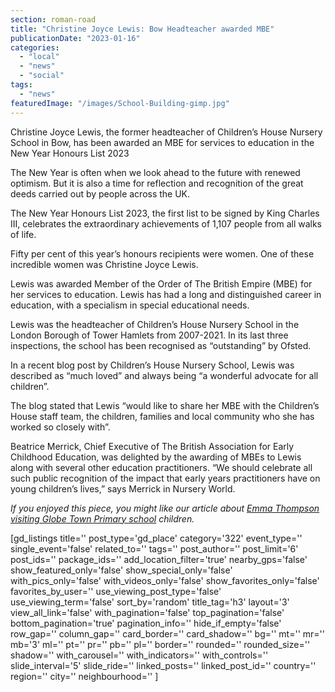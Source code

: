 ```yaml
---
section: roman-road
title: "Christine Joyce Lewis: Bow Headteacher awarded MBE"
publicationDate: "2023-01-16"
categories: 
  - "local"
  - "news"
  - "social"
tags: 
  - "news"
featuredImage: "/images/School-Building-gimp.jpg"
---
```


Christine Joyce Lewis, the former headteacher of Children’s House Nursery School in Bow, has been awarded an MBE for services to education in the New Year Honours List 2023

The New Year is often when we look ahead to the future with renewed optimism. But it is also a time for reflection and recognition of the great deeds carried out by people across the UK.

The New Year Honours List 2023, the first list to be signed by King Charles III, celebrates the extraordinary achievements of 1,107 people from all walks of life.

Fifty per cent of this year’s honours recipients were women. One of these incredible women was Christine Joyce Lewis.

Lewis was awarded Member of the Order of The British Empire (MBE) for her services to education. Lewis has had a long and distinguished career in education, with a specialism in special educational needs.

Lewis was the headteacher of Children’s House Nursery School in the London Borough of Tower Hamlets from 2007-2021. In its last three inspections, the school has been recognised as “outstanding” by Ofsted. 

In a recent blog post by Children’s House Nursery School, Lewis was described as “much loved” and always being “a wonderful advocate for all children”.

The blog stated that Lewis “would like to share her MBE with the Children’s House staff team, the children, families and local community who she has worked so closely with”.

Beatrice Merrick, Chief Executive of The British Association for Early Childhood Education, was delighted by the awarding of MBEs to Lewis along with several other education practitioners. “We should celebrate all such public recognition of the impact that early years practitioners have on young children’s lives,” says Merrick in Nursery World.

_If you enjoyed this piece, you might like our article about [Emma Thompson visiting Globe Town Primary school](https://romanroadlondon.com/emma-thompson-globe-school-bethnal-green-young-v-a/) children._

\[gd\_listings title='' post\_type='gd\_place' category='322' event\_type='' single\_event='false' related\_to='' tags='' post\_author='' post\_limit='6' post\_ids='' package\_ids='' add\_location\_filter='true' nearby\_gps='false' show\_featured\_only='false' show\_special\_only='false' with\_pics\_only='false' with\_videos\_only='false' show\_favorites\_only='false' favorites\_by\_user='' use\_viewing\_post\_type='false' use\_viewing\_term='false' sort\_by='random' title\_tag='h3' layout='3' view\_all\_link='false' with\_pagination='false' top\_pagination='false' bottom\_pagination='true' pagination\_info='' hide\_if\_empty='false' row\_gap='' column\_gap='' card\_border='' card\_shadow='' bg='' mt='' mr='' mb='3' ml='' pt='' pr='' pb='' pl='' border='' rounded='' rounded\_size='' shadow='' with\_carousel='' with\_indicators='' with\_controls='' slide\_interval='5' slide\_ride='' linked\_posts='' linked\_post\_id='' country='' region='' city='' neighbourhood='' \]
